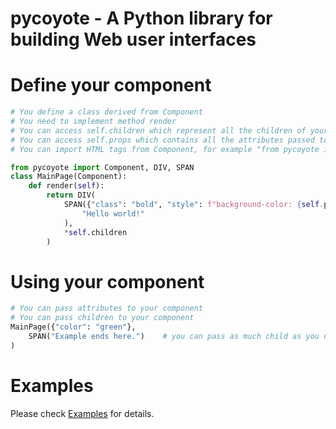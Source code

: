 # pycoyote - A Python library for building Web user interfaces

# Define your component
```python
# You define a class derived from Component
# You need to implement method render
# You can access self.children which represent all the children of your component
# You can access self.props which contains all the attributes passed to your component
# You can import HTML tags from Component, for example "from pycoyote import DIV"

from pycoyote import Component, DIV, SPAN
class MainPage(Component):
    def render(self):
        return DIV(
            SPAN({"class": "bold", "style": f"background-color: {self.props['color']};"},
                "Hello world!"
            ),
            *self.children
        )
```

# Using your component
```python
# You can pass attributes to your component
# You can pass children to your component
MainPage({"color": "green"}, 
    SPAN("Example ends here.")    # you can pass as much child as you need
)
```

# Examples
Please check [Examples](examples/) for details.

